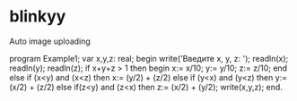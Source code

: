 # blinkyy
Auto image uploading

program Example1;
var x,y,z: real;
begin
write('Введите x, y, z: '); readln(x);
readln(y); readln(z);
if x+y+z > 1 then begin
x:= x/10; y:= y/10; z:= z/10;
end else
if (x<y) and (x<z) then x:= (y/2) + (z/2) else
if (y<x) and (y<z) then y:= (x/2) + (z/2) else
if(z<y) and (z<x) then z:= (x/2) + (y/2);
write(x,y,z); end.
